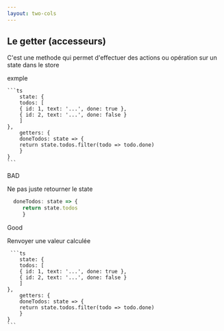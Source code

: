 ```yaml
---
layout: two-cols
---
```

## Le getter (accesseurs)

C'est une methode qui permet d'effectuer des actions ou opération sur un state dans le store

exmple

    ```ts
        state: {
        todos: [
        { id: 1, text: '...', done: true },
        { id: 2, text: '...', done: false }
        ]
    },
        getters: {
        doneTodos: state => {
        return state.todos.filter(todo => todo.done)
        }
    }
    ```
 

 BAD

 Ne pas juste retourner le state
   ```ts
     doneTodos: state => {
        return state.todos
        }
```

 Good

 Renvoyer une valeur calculée

     ```ts
        state: {
        todos: [
        { id: 1, text: '...', done: true },
        { id: 2, text: '...', done: false }
        ]
    },
        getters: {
        doneTodos: state => {
        return state.todos.filter(todo => todo.done)
        }
    }
    ```
 